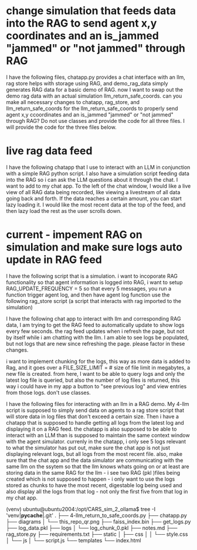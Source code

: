 # change simulation that feeds data into the RAG to send agent x,y coordinates and an is_jammed "jammed" or "not jammed" through RAG

I have the following files, chatapp.py provides a chat interface with an llm, rag store helps with storage using RAG, and demo_rag_data simply generates RAG data for a basic demo of RAG. now I want to swap out the demo rag data with an actual simulation llm_return_safe_coords. can you make all necessary changes to chatapp, rag_store, and llm_return_safe_coords for the llm_return_safe_coords to properly send agent x,y ccoordinates and an is_jammed "jammed" or "not jammed" through RAG? Do not use classes and provide the code for all three files. I will provide the code for the three files below.


# live rag data feed

I have the following chatapp that I use to interact with an LLM in conjunction with a simple RAG python script. I also have a simulation script feeding data into the RAG so i can ask the LLM questions about it through the chat. I want to add to my chat app. To the left of the chat window, I would like a live view of all RAG data being recorded, like viewing a livestream of all data going back and forth. If the data reaches a certain amount, you can start lazy loading it. I would like the most recent data at the top of the feed, and then lazy load the rest as the user scrolls down.



# current - impement RAG on simulation and make sure logs auto update in RAG feed

I have the following script that is a simulation. i want to incoporate RAG functionality so that agent information is logged into RAG, i want to setup RAG_UPDATE_FREQUENCY = 5 so that every 5 messages, you run a function trigger agent log, and then have agent log function use the following rag_store script (a script that interacts with rag imported to the simulation)


I have the following chat app to interact with llm and corresponding RAG data, I am trying to get the RAG feed to automatically update to show logs every few seconds. the rag feed updates when i refresh the page, but not by itself while i am chatting with the llm. I am able to see logs be populated, but not logs that are new since refreshing the page. please factor in these changes.




i want to implement chunking for the logs, this way as more data is added to Rag, and it goes over a FILE_SIZE_LIMIT = # size of file limit in megabytes, a new file is created. from here, I want to be able to query logs and only the latest log file is queried, but also the number of log files is returned, this way i could have in my app a button to "see previous log" and view entries from those logs. don't use classes.




I have the following files for interacting with an llm in a RAG demo. My 4-llm script is supposed to simply send data on agents to a rag store script that will store data in log files that don't exceed a certain size. Then i have a chatapp that is supposed to handle getting all logs from the latest log and displaying it on a RAG feed. the chatapp is also supposed to be able to interact with an LLM than is supposed to maintain the same context window with the agent simulator. currenly in the chatapp, i only see 5 logs relevant to what the simulator has put out, make sure the chat app is not just displaying relevant logs, but all logs from the most recent file. also, make sure that the chat app and the data simulator are communicating with the same llm on the ssytem so that the llm knows whats going on or at least are storing data in the same RAG for the llm - i see two RAG (pkl )files being created which is not supposed to happen - i only want to use the logs stored as chunks to have the most recent, digestable log being used and also display all the logs from that log - not only the first five from that log in my chat app.



(venv) ubuntu@ubuntu2004:/opt/CARS_sim_2_ollama$ tree -I 'venv|__pycache__|.git'
.
├── 4-llm_return_to_safe_coords.py
├── chatapp.py
├── diagrams
│   └── this_repo_qr.png
├── faiss_index.bin
├── get_logs.py
├── log_data.pkl
├── logs
│   └── log_chunk_0.pkl
├── notes.md
├── rag_store.py
├── requirements.txt
├── static
│   ├── css
│   │   └── style.css
│   └── js
│       └── script.js
└── templates
    └── index.html
